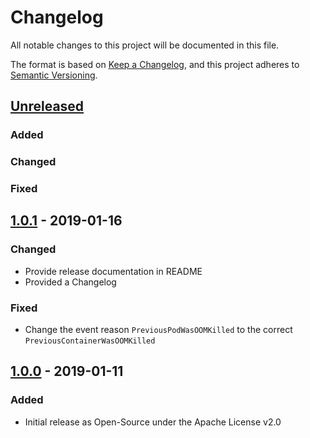 # Changelog
All notable changes to this project will be documented in this file.

The format is based on [Keep a Changelog](https://keepachangelog.com/en/1.0.0/),
and this project adheres to [Semantic Versioning](https://semver.org/spec/v2.0.0.html).

## [Unreleased]
### Added
### Changed
### Fixed

## [1.0.1] - 2019-01-16
### Changed
- Provide release documentation in README
- Provided a Changelog
### Fixed
- Change the event reason `PreviousPodWasOOMKilled` to the correct `PreviousContainerWasOOMKilled` 

## [1.0.0] - 2019-01-11
### Added
- Initial release as Open-Source under the Apache License v2.0

[Unreleased]: https://github.com/xing/kubernetes-oom-event-generator/compare/v1.0.1...HEAD
[1.0.1]: https://github.com/xing/kubernetes-oom-event-generator/compare/v1.0.0...v1.0.1
[1.0.0]: https://github.com/xing/kubernetes-oom-event-generator/compare/afe6c88c3a8925c7c72ccecf4f52ff1addbbba2d...v1.0.0
